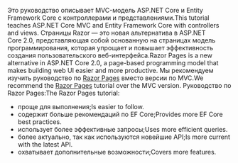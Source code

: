 <span data-ttu-id="0a7f1-101">Это руководство описывает MVC-модель ASP.NET Core и Entity Framework Core с контроллерами и представлениями.</span><span class="sxs-lookup"><span data-stu-id="0a7f1-101">This tutorial teaches ASP.NET Core MVC and Entity Framework Core with controllers and views.</span></span> <span data-ttu-id="0a7f1-102">Страницы Razor — это новая альтернатива в ASP.NET Core 2.0, представляющая собой основанную на страницах модель программирования, которая упрощает и повышает эффективность создания пользовательского веб-интерфейса.</span><span class="sxs-lookup"><span data-stu-id="0a7f1-102">Razor Pages is a new alternative in ASP.NET Core 2.0, a page-based programming model that makes building web UI easier and more productive.</span></span> <span data-ttu-id="0a7f1-103">Мы рекомендуем изучить руководство по [Razor Pages](xref:data/ef-rp/intro) вместо версии по MVC.</span><span class="sxs-lookup"><span data-stu-id="0a7f1-103">We recommend the [Razor Pages](xref:data/ef-rp/intro) tutorial over the MVC version.</span></span> <span data-ttu-id="0a7f1-104">Руководство по Razor Pages:</span><span class="sxs-lookup"><span data-stu-id="0a7f1-104">The Razor Pages tutorial:</span></span>

* <span data-ttu-id="0a7f1-105">проще для выполнения;</span><span class="sxs-lookup"><span data-stu-id="0a7f1-105">Is easier to follow.</span></span>
* <span data-ttu-id="0a7f1-106">содержит больше рекомендаций по EF Core;</span><span class="sxs-lookup"><span data-stu-id="0a7f1-106">Provides more EF Core best practices.</span></span>
* <span data-ttu-id="0a7f1-107">использует более эффективные запросы;</span><span class="sxs-lookup"><span data-stu-id="0a7f1-107">Uses more efficient queries.</span></span>
* <span data-ttu-id="0a7f1-108">более актуально, так как используются новейшие API;</span><span class="sxs-lookup"><span data-stu-id="0a7f1-108">Is more current with the latest API.</span></span>
* <span data-ttu-id="0a7f1-109">охватывает дополнительные возможности;</span><span class="sxs-lookup"><span data-stu-id="0a7f1-109">Covers more features.</span></span>
